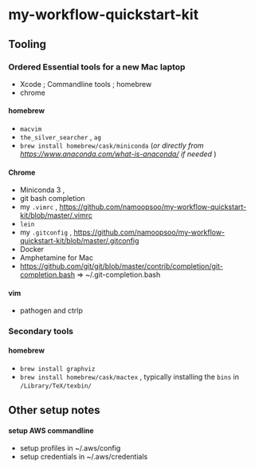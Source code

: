 # my-workflow-quickstart-kit

## Tooling

### Ordered Essential tools for a new Mac laptop
* Xcode ; Commandline tools ; homebrew
* chrome

#### homebrew
* `macvim`
* `the_silver_searcher` , `ag`
* `brew install homebrew/cask/miniconda` (_or directly from https://www.anaconda.com/what-is-anaconda/ if needed_ )


#### Chrome
* Miniconda 3 , 
* git bash completion
* my `.vimrc` , https://github.com/namoopsoo/my-workflow-quickstart-kit/blob/master/.vimrc
* `lein`
* my `.gitconfig` , https://github.com/namoopsoo/my-workflow-quickstart-kit/blob/master/.gitconfig
* Docker
* Amphetamine for Mac
* https://github.com/git/git/blob/master/contrib/completion/git-completion.bash => ~/.git-completion.bash


#### vim
* pathogen and ctrlp



### Secondary tools

#### homebrew
* `brew install graphviz`
* `brew install homebrew/cask/mactex` , typically installing the `bins` in `/Library/TeX/texbin/`

## Other setup notes

#### setup AWS commandline
* setup profiles in ~/.aws/config
* setup credentials in ~/.aws/credentials
